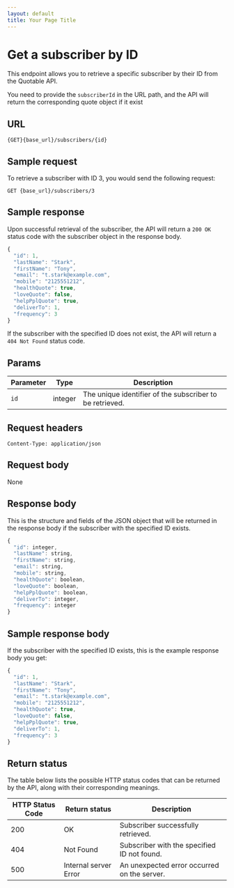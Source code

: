 ```yaml
---
layout: default
title: Your Page Title
---
```


# Get a subscriber by ID

This endpoint allows you to retrieve a specific subscriber by their ID from the Quotable API.

You need to provide the `subscriberId` in the URL path, and the API will return the corresponding quote object if it exist

## URL

```shell
{GET}{base_url}/subscribers/{id}
```

## Sample request

To retrieve a subscriber with ID 3, you would send the following request:

```shell
GET {base_url}/subscribers/3
```

## Sample response

Upon successful retrieval of the subscriber, the API will return a `200 OK` status code with the subscriber object in the response body.

```js
{
  "id": 1,
  "lastName": "Stark",
  "firstName": "Tony",
  "email": "t.stark@example.com",
  "mobile": "2125551212",
  "healthQuote": true,
  "loveQuote": false,
  "helpPplQuote": true,
  "deliverTo": 1,
  "frequency": 3
}
```

If the subscriber with the specified ID does not exist, the API will return a `404 Not Found` status code.

## Params

| Parameter | Type | Description |
| ------------- | ----------- | ----------- |
| `id` | integer | The unique identifier of the subscriber to be retrieved. |

## Request headers

```shell
Content-Type: application/json
```

## Request body

None

## Response body

This is the structure and fields of the JSON object that will be returned in the response body if the subscriber with the specified ID exists.

```js
{
  "id": integer,
  "lastName": string,
  "firstName": string,
  "email": string,
  "mobile": string,
  "healthQuote": boolean,
  "loveQuote": boolean,
  "helpPplQuote": boolean,
  "deliverTo": integer,
  "frequency": integer
}
```

## Sample response body

If the subscriber with the specified ID exists, this is the example response body you get:

```js
{
  "id": 1,
  "lastName": "Stark",
  "firstName": "Tony",
  "email": "t.stark@example.com",
  "mobile": "2125551212",
  "healthQuote": true,
  "loveQuote": false,
  "helpPplQuote": true,
  "deliverTo": 1,
  "frequency": 3
}
```

## Return status

The table below lists the possible HTTP status codes that can be returned by the API, along with their corresponding meanings.

| HTTP Status Code | Return status | Description |
| ------------- | ----------- | ----------- |
| 200 | OK | Subscriber successfully retrieved. |
| 404 | Not Found | Subscriber with the specified ID not found. |
| 500 | Internal server Error | An unexpected error occurred on the server. |
